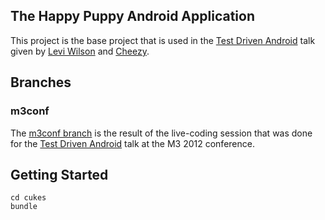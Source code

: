 ## The Happy Puppy Android Application
This project is the base project that is used in the [Test Driven Android](http://m3conf.com/home/schedule#Test_Driven_Android) talk given by [Levi Wilson](https://github.com/leviwilson) and [Cheezy](https://github.com/cheezy).

## Branches
### m3conf
The [m3conf branch](https://github.com/leandog/puppies-android/tree/m3conf) is the result of the live-coding session that was done for the [Test Driven Android](http://m3conf.com/home/schedule#Test_Driven_Android) talk at the M3 2012 conference.

## Getting Started
```
cd cukes
bundle
```